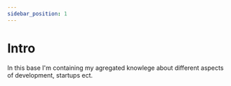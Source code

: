```yaml
---
sidebar_position: 1
---
```


# Intro

In this base I'm containing my agregated knowlege about different aspects of development, startups ect.
